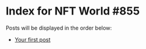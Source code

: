 # Index for NFT World #855
Posts will be displayed in the order below:

- [Your first post](./001-first.md)

